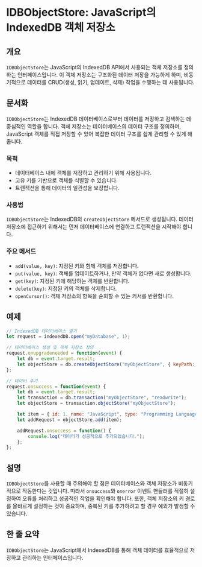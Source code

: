 <!--
Meta Description: # IDBObjectStore: JavaScript의 IndexedDB 객체 저장소 ## 개요 `IDBObjectStore`는 JavaScript의 IndexedDB API에서 사용되는 객체 저장소를 정의하는 인터페이스입니다. 이 객체 저장소는 구조화된 데이터 저장을 ...
Meta Keywords: let, 객체를, idbobjectstore, indexeddb, 데이터
-->

# IDBObjectStore: JavaScript의 IndexedDB 객체 저장소

## 개요
`IDBObjectStore`는 JavaScript의 IndexedDB API에서 사용되는 객체 저장소를 정의하는 인터페이스입니다. 이 객체 저장소는 구조화된 데이터 저장을 가능하게 하며, 비동기적으로 데이터를 CRUD(생성, 읽기, 업데이트, 삭제) 작업을 수행하는 데 사용됩니다.

## 문서화
`IDBObjectStore`는 IndexedDB 데이터베이스로부터 데이터를 저장하고 검색하는 데 중심적인 역할을 합니다. 객체 저장소는 데이터베이스의 데이터 구조를 정의하며, JavaScript 객체를 직접 저장할 수 있어 복잡한 데이터 구조를 쉽게 관리할 수 있게 해줍니다.

### 목적
- 데이터베이스 내에 객체를 저장하고 관리하기 위해 사용됩니다.
- 고유 키를 기반으로 객체를 식별할 수 있습니다.
- 트랜잭션을 통해 데이터의 일관성을 보장합니다.

### 사용법
`IDBObjectStore`는 IndexedDB의 `createObjectStore` 메서드로 생성됩니다. 데이터 저장소에 접근하기 위해서는 먼저 데이터베이스에 연결하고 트랜잭션을 시작해야 합니다.

### 주요 메서드
- `add(value, key)`: 지정된 키와 함께 객체를 저장합니다.
- `put(value, key)`: 객체를 업데이트하거나, 만약 객체가 없다면 새로 생성합니다.
- `get(key)`: 지정된 키에 해당하는 객체를 반환합니다.
- `delete(key)`: 지정된 키의 객체를 삭제합니다.
- `openCursor()`: 객체 저장소의 항목을 순회할 수 있는 커서를 반환합니다.

## 예제
```javascript
// IndexedDB 데이터베이스 열기
let request = indexedDB.open("myDatabase", 1);

// 데이터베이스 생성 및 객체 저장소 정의
request.onupgradeneeded = function(event) {
    let db = event.target.result;
    let objectStore = db.createObjectStore("myObjectStore", { keyPath: "id" });
};

// 데이터 추가
request.onsuccess = function(event) {
    let db = event.target.result;
    let transaction = db.transaction("myObjectStore", "readwrite");
    let objectStore = transaction.objectStore("myObjectStore");

    let item = { id: 1, name: "JavaScript", type: "Programming Language" };
    let addRequest = objectStore.add(item);

    addRequest.onsuccess = function() {
        console.log("데이터가 성공적으로 추가되었습니다.");
    };
};
```

## 설명
`IDBObjectStore`를 사용할 때 주의해야 할 점은 데이터베이스와 객체 저장소가 비동기적으로 작동한다는 것입니다. 따라서 `onsuccess`와 `onerror` 이벤트 핸들러를 적절히 설정하여 오류를 처리하고 성공적인 작업을 확인해야 합니다. 또한, 객체 저장소의 키 경로를 올바르게 설정하는 것이 중요하며, 중복된 키를 추가하려고 할 경우 예외가 발생할 수 있습니다.

## 한 줄 요약
`IDBObjectStore`는 JavaScript에서 IndexedDB를 통해 객체 데이터를 효율적으로 저장하고 관리하는 인터페이스입니다.